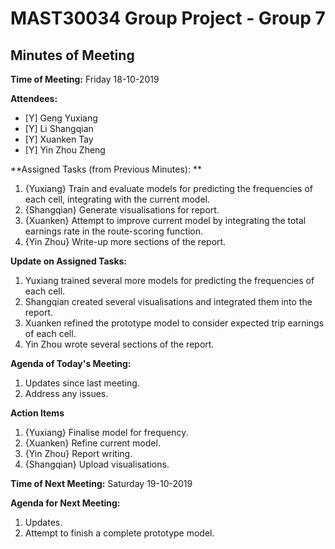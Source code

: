 # MAST30034 Group Project - Group 7
## Minutes of Meeting
**Time of Meeting:** Friday 18-10-2019

**Attendees:**
* [Y] Geng Yuxiang      
* [Y] Li Shangqian      
* [Y] Xuanken Tay       
* [Y] Yin Zhou Zheng

**Assigned Tasks (from Previous Minutes): **
1. {Yuxiang} Train and evaluate models for predicting the frequencies of each
cell, integrating with the current model.
2. {Shangqian} Generate visualisations for report.
3. {Xuanken} Attempt to improve current model by integrating the total earnings
rate in the route-scoring function.
4. {Yin Zhou} Write-up more sections of the report.

**Update on Assigned Tasks:**
1. Yuxiang trained several more models for predicting the frequencies of each cell.
2. Shangqian created several visualisations and integrated them into the report.
3. Xuanken refined the prototype model to consider expected trip earnings of each cell.
4. Yin Zhou wrote several sections of the report.

**Agenda of Today's Meeting:**
1.  Updates since last meeting.
2.  Address any issues.

**Action Items**
1. {Yuxiang} Finalise model for frequency.
2. {Xuanken} Refine current model.
3. {Yin Zhou} Report writing.
4. {Shangqian} Upload visualisations.


**Time of Next Meeting:** Saturday 19-10-2019

**Agenda for Next Meeting:**
1.  Updates.
2.  Attempt to finish a complete prototype model.
